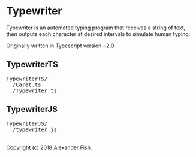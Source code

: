 # Typewriter
Typewriter is an automated typing program that receives a string of text, then outputs each character at desired intervals to simulate human typing. 

Originally written in Typescript version ~2.0

## TypewriterTS
<pre>
TypewriterTS/
  /Caret.ts 
  /Typewriter.ts
</pre>

## TypewriterJS
<pre>
TypewriterJS/
  /typewriter.js
</pre>

<br>
Copyright (c) 2018 Alexander Fish.
